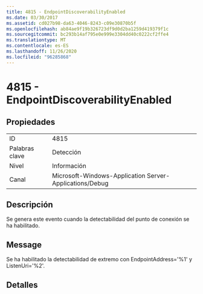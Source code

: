 ```yaml
---
title: 4815 - EndpointDiscoverabilityEnabled
ms.date: 03/30/2017
ms.assetid: cd027b98-da63-4046-8243-c09e30870b5f
ms.openlocfilehash: ab84ae9f19b326723df9d0d2ba1259d419379f1c
ms.sourcegitcommit: bc293b14af795e0e999e3304dd40c0222cf2ffe4
ms.translationtype: MT
ms.contentlocale: es-ES
ms.lasthandoff: 11/26/2020
ms.locfileid: "96285868"
---
```

# <a name="4815---endpointdiscoverabilityenabled"></a>4815 - EndpointDiscoverabilityEnabled

## <a name="properties"></a>Propiedades  
  
|||  
|-|-|  
|ID|4815|  
|Palabras clave|Detección|  
|Nivel|Información|  
|Canal|Microsoft-Windows-Application Server-Applications/Debug|  
  
## <a name="description"></a>Descripción  

 Se genera este evento cuando la detectabilidad del punto de conexión se ha habilitado.  
  
## <a name="message"></a>Message  

 Se ha habilitado la detectabilidad de extremo con EndpointAddress='%1' y ListenUri='%2'.  
  
## <a name="details"></a>Detalles
